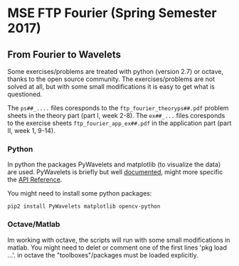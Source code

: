 # MSE FTP Fourier (Spring Semester 2017)
## From Fourier to Wavelets

Some exercises/problems are treated with python (version 2.7) or octave, thanks to the open source community. The exercises/problems are not solved at all, but with some small modifications it is easy to get what is questioned. 

The `ps##_....` files coresponds to the `ftp_fourier_theoryps##.pdf` problem sheets in the theory part (part I, week 2-8). The `ex##_...` files coresponds to the exercise sheets `ftp_fourier_app_ex##.pdf` in the application part (part II, week 1, 9-14).

### Python

In python the packages PyWavelets and matplotlib (to visualize the data) are used. PyWavelets is briefly but well [documented](http://pywavelets.readthedocs.io/en/latest/ "PyWavelets Documentation"), might more specific the [API Reference](https://pywavelets.readthedocs.io/en/latest/ref/index.html "PyWavelets API Reference").

You might need to install some python packages:

    pip2 install PyWavelets matplotlib opencv-python

### Octave/Matlab

Im working with octave, the scripts will run with some small modifications in matlab. You might need to delet or comment one of the first lines 'pkg load ...'. in octave the "toolboxes"/packages must be loaded explicitly.
